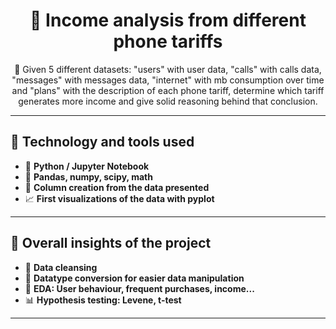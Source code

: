<h1 align="center">🚀 Income analysis from different phone tariffs </h1>

<p align="center">
  🌟 Given 5 different datasets: "users" with user data, "calls" with calls data, "messages" with messages data, "internet" with mb consumption over time and "plans" with the description of each phone tariff, determine which tariff generates more income and give solid reasoning behind that conclusion. <br>
</p>

---

## 🧰 Technology and tools used

<ul>
  <li>🐍 <b>Python / Jupyter Notebook </b></li>
  <li>🐼 <b>Pandas, numpy, scipy, math </b></li>
  <li>💭 <b>Column creation from the data presented</b></li>
  <li>📈 <b>First visualizations of the data with pyplot </b></li>
</ul>

---

## 📝 Overall insights of the project

<ul>
  <li>🧽 <b>Data cleansing </b></li>
  <li>🔄 <b>Datatype conversion for easier data manipulation </b></li>
  <li>🔎 <b>EDA: User behaviour, frequent purchases, income... </b></li>
  <li>📊 <b>Hypothesis testing: Levene, t-test </b></li>
</ul>

---